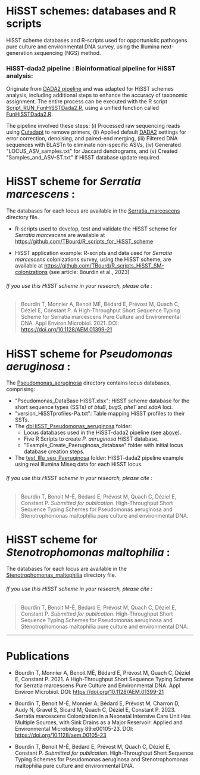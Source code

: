 # HiSST schemes: databases and R scripts
HiSST scheme databases and R-scripts used for opportunistic pathogens pure culture and environmental DNA survey, using the Illumina next-generation sequencing (NGS) method.

### HiSST-dada2 pipeline : Bioinformatical pipeline for HiSST analysis:
Originate from [DADA2 pipeline](https://benjjneb.github.io/dada2/index.html) and was adapted for HiSST schemes analysis, including additional steps to enhance the accuracy of taxonomic assignment. 
The entire process can be executed with the R script [Script_RUN_FunHiSSTDada2.R](https://github.com/LaboPC/HiSST-schemes_TB_2023/blob/main/Script_RUN_FunHiSSTDada2.R), using a unified function called [FunHiSSTDada2.R](https://github.com/LaboPC/HiSST-schemes_TB_2023/blob/main/FunHiSSTDada2.R).

The pipeline involved these steps: (i) Processed raw sequencing reads using [Cutadapt](https://cutadapt.readthedocs.io/en/stable/) to remove primers, (ii) Applied default [DADA2](https://github.com/benjjneb/dada2) settings for error correction, denoising, and paired-end merging, (iii) Filtered DNA sequences with BLASTn to eliminate non-specific ASVs, (iv) Generated "LOCUS_ASV_samples.txt" for Jaccard dendrograms, and (v) Created "Samples_and_ASV-ST.txt" if HiSST database update required.

# HiSST scheme for _Serratia marcescens_ :

The databases for each locus are available in the [Serratia_marcescens](https://github.com/LaboPC/HiSST-schemes_TB_2023/tree/main/Serratia_marcescens) directory file.

- R-scripts used to develop, test and validate the HiSST scheme for _Serratia marcescens_ are available at https://github.com/TBourd/R_scripts_for_HiSST_scheme

- HiSST application example: R-scripts and data used for _Serratia marcescens_ colonizations survey, using the HiSST scheme, are available at https://github.com/TBourd/R_scripts_HiSST_SM-colonizations (see article: Bourdin et al., 2023)

###### If you use this HiSST scheme in your research, please cite :
> Bourdin T, Monnier A, Benoit MÈ, Bédard E, Prévost M, Quach C, Déziel E, Constant P. A High-Throughput Short Sequence Typing Scheme for Serratia marcescens Pure Culture and Environmental DNA. Appl Environ Microbiol. 2021. DOI: https://doi.org/10.1128/AEM.01399-21


# HiSST scheme for _Pseudomonas aeruginosa_ :

The [Pseudomonas_aeruginosa](https://github.com/LaboPC/HiSST-schemes_TB_2023/tree/main/Pseudomonas_aeruginosa) directory contains locus databases, comprising:

- "Pseudomonas_DataBase HiSST.xlsx": HiSST scheme database for the short sequence types (SSTs) of _btuB_, _bvgS_, _pheT_ and _sdaA_ loci.
- "version_HiSSTprofiles-Pa.txt": Table mapping HiSST profiles to their SSTs.
- The [dbHiSST_Pseudomonas_aeruginosa](https://github.com/LaboPC/HiSST-schemes_TB_2023/tree/main/Pseudomonas_aeruginosa/dbHiSST_Pseudomonas_aeruginosa) folder:
  - Locus databases used in the HiSST-dada2 pipeline (see [above](https://github.com/LaboPC/HiSST-schemes_TB_2023/tree/main#bioinformatical-pipeline-for-hisst-analysis)).
  - Five R Scripts to create _P. aeruginosa_ HiSST database.
  - "Example_Create_Paeruginosa_database" folder with initial locus database creation steps.
- The [test_Illu_seq_Paeruginosa](https://github.com/LaboPC/HiSST-schemes_TB_2023/tree/main/Pseudomonas_aeruginosa/test_Illu_seq_Paeruginosa) folder: HiSST-dada2 pipeline example using real Illumina Miseq data for each HiSST locus.

###### If you use this HiSST scheme in your research, please cite :
> Bourdin T, Benoit M-È, Bédard E, Prévost M, Quach C, Déziel E, Constant P. _Submitted for publication_. High-Throughput Short Sequence Typing Schemes for Pseudomonas aeruginosa and Stenotrophomonas maltophilia pure culture and environmental DNA.


# HiSST scheme for _Stenotrophomonas maltophilia_ :

The databases for each locus are available in the [Stenotrophomonas_maltophilia](https://github.com/LaboPC/HiSST-schemes_TB_2023/tree/main/Stenotrophomonas_maltophilia) directory file.



###### If you use this HiSST scheme in your research, please cite :
> Bourdin T, Benoit M-È, Bédard E, Prévost M, Quach C, Déziel E, Constant P. _Submitted for publication_. High-Throughput Short Sequence Typing Schemes for Pseudomonas aeruginosa and Stenotrophomonas maltophilia pure culture and environmental DNA.

 _______________________________________________________

# Publications

 
- Bourdin T, Monnier A, Benoit MÈ, Bédard E, Prévost M, Quach C, Déziel E, Constant P. 2021. A High-Throughput Short Sequence Typing Scheme for Serratia marcescens Pure Culture and Environmental DNA. Appl Environ Microbiol. DOI: https://doi.org/10.1128/AEM.01399-21

- Bourdin T, Benoit M-È, Monnier A, Bédard E, Prévost M, Charron D, Audy N, Gravel S, Sicard M, Quach C, Déziel E, Constant P. 2023. Serratia marcescens Colonization in a Neonatal Intensive Care Unit Has Multiple Sources, with Sink Drains as a Major Reservoir. Applied and Environmental Microbiology 89:e00105-23. DOI: https://doi.org/10.1128/aem.00105-23

- Bourdin T, Benoit M-È, Bédard E, Prévost M, Quach C, Déziel E, Constant P. _Submitted for publication_. High-Throughput Short Sequence Typing Schemes for Pseudomonas aeruginosa and Stenotrophomonas maltophilia pure culture and environmental DNA.
